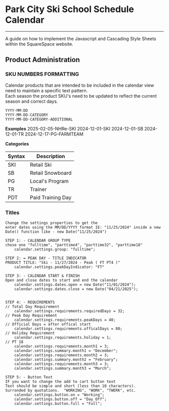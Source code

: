 # Park City Ski School Schedule Calendar 

---

A guide on how to implement the Javascript and Cascading Style Sheets within the SquareSpace website.



## Product Administration

### SKU NUMBERS FORMATTING

Calendar products that are intended to be included in the calendar view need to maintain a specific text pattern.  
Each season the product SKU's need to be updated to reflect the current season and correct days.

    YYYY-MM-DD
    YYYY-MM-DD-CATEGORY
    YYYY-MM-DD-CATEGORY-ADDITIONAL

**Examples**
2025-02-05-NHRe-SKI
2024-12-01-SKI
2024-12-01-SB
2024-12-01-TR
2024-12-17-PG-FARMTEAM

**Categories**

| Syntax | Description       |
| ------ | ----------------- |
| SKI    | Retail Ski        |
| SB     | Retail Snowboard  |
| PG     | Local's Program   |
| TR     | Trainer           |
| PDT    | Paid Training Day |



### Titles ###


    Change the settings properties to get the 
    enter dates using the MM/DD/YYYY format IE: "11/25/2024" inside a new Date() function like - new Date("11/25/2024")

    STEP 1: - CALENDAR GROUP TYPE
    chose one "fulltime", "parttime4", "parttime32", "parttime18"
        calendar.settings.group: "fulltime";

    STEP 2: = PEAK DAY - TITLE INDICATOR
    PRODUCT TITLE: "Ski - 11/27/2024 - Peak ( FT PT4 )"
        calendar.settings.peakDayIndicator: "FT" 

    STEP 3: - CALENDAR START & FINISH
    Open and close dates to start and end the calendar
        calendar.settings.dates.open = new Date("11/01/2024");
        calendar.settings.dates.close = new Date("04/21/2025");


    STEP 4: - REQUIREMENTS
    // Total Day Requirement
        calendar.settings.requirements.requiredDays = 32;
    // Peak Day Requirement
        calendar.settings.requirements.peakDays = 40;
    // Official Days = after offical start
        calendar.settings.requirements.officalDays = 80;
    // Holiday Requirement
        calendar.settings.requirements.holiday = 1;
    // PT 18 
        calendar.settings.requirements.month1 = 3;
        calendar.settings.summary.month1 = "December";
        calendar.settings.requirements.month2 = 3;
        calendar.settings.summary.month2 = "February";
        calendar.settings.requirements.month3 = 3;
        calendar.settings.summary.month3 = "March";

    STEP 5: - Button Text
    IF you want to change the add to cart button text
    Text should be simple and short (less than 10 characters).
    Surronded by quotations.  "WORKING", "WORK", "TWERK", etc.
        calendar.settings.button.on = "Working";
        calendar.settings.button.off = "Day Off";
        calendar.settings.button.full = "Full";
